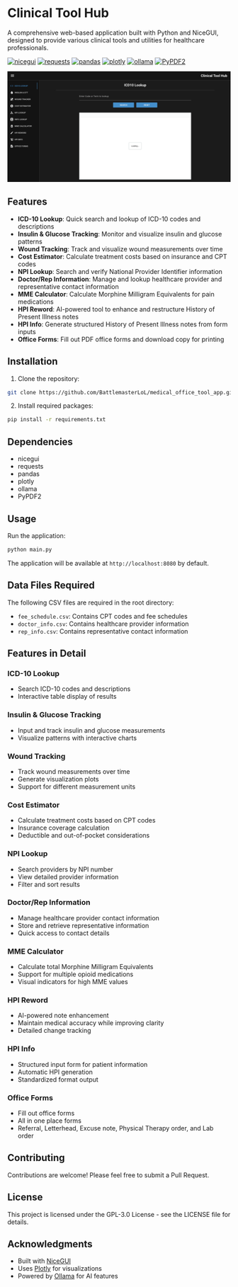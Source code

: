 # Clinical Tool Hub

A comprehensive web-based application built with Python and NiceGUI, designed to provide various clinical tools and utilities for healthcare professionals.

[![nicegui](https://img.shields.io/badge/nicegui-1.4.5-blue)](https://nicegui.io/)
[![requests](https://img.shields.io/badge/requests-2.31.0-blue)](https://requests.readthedocs.io/)
[![pandas](https://img.shields.io/badge/pandas-2.2.0-blue)](https://pandas.pydata.org/)
[![plotly](https://img.shields.io/badge/plotly-5.24.1-blue)](https://plotly.com/python/)
[![ollama](https://img.shields.io/badge/ollama-0.4.0-blue)](https://ollama.com/blog/python-javascript-libraries)
[![PyPDF2](https://img.shields.io/badge/PyPDF2-3.0.1-blue)](https://pypdf2.readthedocs.io/en/3.x/)

![App Screenshot](app_screenshot.png)

## Features

- **ICD-10 Lookup**: Quick search and lookup of ICD-10 codes and descriptions
- **Insulin & Glucose Tracking**: Monitor and visualize insulin and glucose patterns
- **Wound Tracking**: Track and visualize wound measurements over time
- **Cost Estimator**: Calculate treatment costs based on insurance and CPT codes
- **NPI Lookup**: Search and verify National Provider Identifier information
- **Doctor/Rep Information**: Manage and lookup healthcare provider and representative contact information
- **MME Calculator**: Calculate Morphine Milligram Equivalents for pain medications
- **HPI Reword**: AI-powered tool to enhance and restructure History of Present Illness notes
- **HPI Info**: Generate structured History of Present Illness notes from form inputs
- **Office Forms**: Fill out PDF office forms and download copy for printing

## Installation

1. Clone the repository:
```bash
git clone https://github.com/BattlemasterLoL/medical_office_tool_app.git
```

2. Install required packages:
```bash
pip install -r requirements.txt
```

## Dependencies

- nicegui
- requests
- pandas
- plotly
- ollama
- PyPDF2

## Usage

Run the application:
```bash
python main.py
```

The application will be available at `http://localhost:8080` by default.

## Data Files Required

The following CSV files are required in the root directory:
- `fee_schedule.csv`: Contains CPT codes and fee schedules
- `doctor_info.csv`: Contains healthcare provider information
- `rep_info.csv`: Contains representative contact information

## Features in Detail

### ICD-10 Lookup
- Search ICD-10 codes and descriptions
- Interactive table display of results

### Insulin & Glucose Tracking
- Input and track insulin and glucose measurements
- Visualize patterns with interactive charts

### Wound Tracking
- Track wound measurements over time
- Generate visualization plots
- Support for different measurement units

### Cost Estimator
- Calculate treatment costs based on CPT codes
- Insurance coverage calculation
- Deductible and out-of-pocket considerations

### NPI Lookup
- Search providers by NPI number
- View detailed provider information
- Filter and sort results

### Doctor/Rep Information
- Manage healthcare provider contact information
- Store and retrieve representative information
- Quick access to contact details

### MME Calculator
- Calculate total Morphine Milligram Equivalents
- Support for multiple opioid medications
- Visual indicators for high MME values

### HPI Reword
- AI-powered note enhancement
- Maintain medical accuracy while improving clarity
- Detailed change tracking

### HPI Info
- Structured input form for patient information
- Automatic HPI generation
- Standardized format output

### Office Forms
- Fill out office forms
- All in one place forms
- Referral, Letterhead, Excuse note, Physical Therapy order, and Lab order

## Contributing

Contributions are welcome! Please feel free to submit a Pull Request.

## License

This project is licensed under the GPL-3.0 License - see the LICENSE file for details.

## Acknowledgments

- Built with [NiceGUI](https://nicegui.io/)
- Uses [Plotly](https://plotly.com/) for visualizations
- Powered by [Ollama](https://ollama.ai/) for AI features
